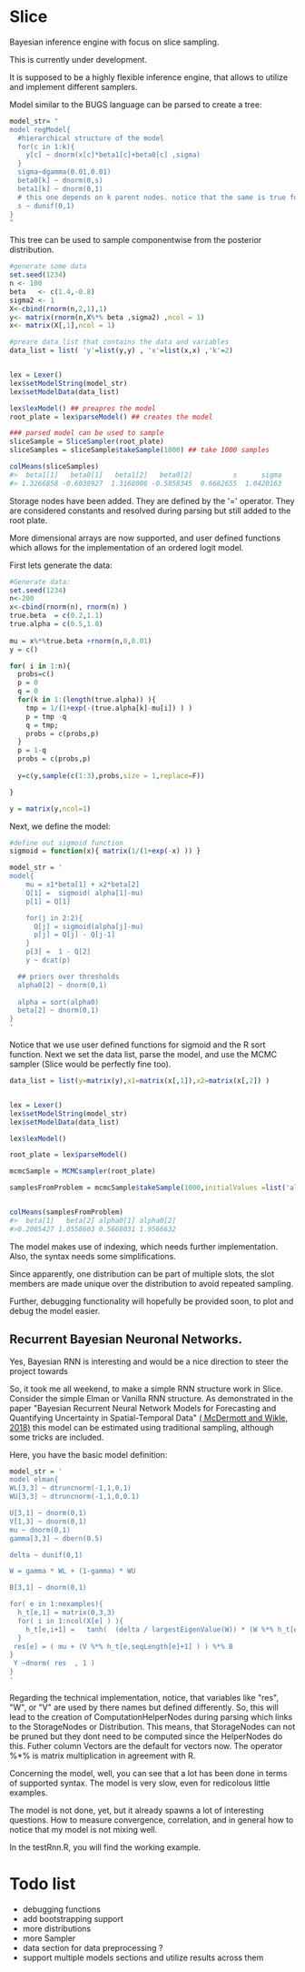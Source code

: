 # Slice
Bayesian inference engine with focus on slice sampling.



This is currently under development.

It is supposed to be a highly flexible inference engine, that allows to utilize and implement different samplers.





Model similar to the BUGS language can be parsed to create a tree:
```R
model_str= "
model regModel{
  #hierarchical structure of the model
  for(c in 1:k){
    y[c] ~ dnorm(x[c]*beta1[c]+beta0[c] ,sigma)
  }
  sigma~dgamma(0.01,0.01)
  beta0[k] ~ dnorm(0,s)
  beta1[k] ~ dnorm(0,1)
  # this one depends on k parent nodes. notice that the same is true for sigma.
  s ~ dunif(0,1)
}
"
```



This tree can be used to sample componentwise from the posterior distribution.


```R
#generate some data
set.seed(1234)
n <- 100
beta   <- c(1.4,-0.8)
sigma2 <- 1
X<-cbind(rnorm(n,2,1),1)
y<- matrix(rnorm(n,X%*% beta ,sigma2) ,ncol = 1)
x<- matrix(X[,1],ncol = 1)

#preare data list that contains the data and variables
data_list = list( 'y'=list(y,y) , 'x'=list(x,x) ,'k'=2)


lex = Lexer()
lex$setModelString(model_str)
lex$setModelData(data_list)

lex$lexModel() ## preapres the model
root_plate = lex$parseModel() ## creates the model

### parsed model can be used to sample
sliceSample = SliceSampler(root_plate)
sliceSamples = sliceSample$takeSample(1000) ## take 1000 samples

colMeans(sliceSamples)
#>  beta1[1]   beta0[1]   beta1[2]   beta0[2]          s      sigma 
#> 1.3266858 -0.6038927  1.3168006 -0.5858345  0.6682655  1.0420163 
```

Storage nodes have been added. They are defined by the '=' operator. They are considered constants and resolved during parsing but still added to the root plate.

More dimensional arrays are now supported, and user defined functions which allows for the implementation of an ordered logit model.


First lets generate the data:
```R
#Generate data:
set.seed(1234)
n<-200
x<-cbind(rnorm(n), rnorm(n) ) 
true.beta  = c(0.2,1.1)
true.alpha = c(0.5,1.8)
  
mu = x%*%true.beta +rnorm(n,0,0.01)
y = c()

for( i in 1:n){
  probs=c()
  p = 0
  q = 0
  for(k in 1:(length(true.alpha)) ){
    tmp = 1/(1+exp(-(true.alpha[k]-mu[i]) ) )
    p = tmp -q
    q = tmp;
    probs = c(probs,p)
  }
  p = 1-q
  probs = c(probs,p)
  
  y=c(y,sample(c(1:3),probs,size = 1,replace=F))

}

y = matrix(y,ncol=1)
```

Next, we define the model:
```R
#define out sigmoid function
sigmoid = function(x){ matrix(1/(1+exp(-x) )) }

model_str = '
model{
    mu = x1*beta[1] + x2*beta[2]
    Q[1] =  sigmoid( alpha[1]-mu)
    p[1] = Q[1]

    for(j in 2:2){
      Q[j] = sigmoid(alpha[j]-mu)
      p[j] = Q[j] - Q[j-1]
    }
    p[3] =  1 - Q[2] 
    y ~ dcat(p)

  ## priors over thresholds
  alpha0[2] ~ dnorm(0,1)
  
  alpha = sort(alpha0)  
  beta[2] ~ dnorm(0,1)
}
'

```


Notice that we use user defined functions for sigmoid and the R sort function.
Next we set the data list, parse the model, and use the MCMC sampler (Slice would be perfectly fine too).

```R
data_list = list(y=matrix(y),x1=matrix(x[,1]),x2=matrix(x[,2]) )


lex = Lexer()
lex$setModelString(model_str)
lex$setModelData(data_list)

lex$lexModel()

root_plate = lex$parseModel()

mcmcSample = MCMCsampler(root_plate)

samplesFromProblem = mcmcSample$takeSample(1000,initialValues =list('alpha0[1]'=matrix(0),'alpha0[2]'=matrix(1) ))


colMeans(samplesFromProblem)
#>  beta[1]   beta[2] alpha0[1] alpha0[2] 
#>0.2085427 1.0558603 0.5668031 1.9566632 
```


The model makes use of indexing, which needs further implementation. Also, the syntax needs some simplifications.

Since apparently, one distribution can be part of multiple slots, the slot members are made unique over the distribution to avoid repeated sampling. 

Further, debugging functionality will hopefully be provided soon, to plot and debug the model easier.


## Recurrent Bayesian Neuronal Networks.


Yes, Bayesian RNN is interesting and would be a nice direction to steer the project towards

So, it took me all weekend, to make a simple RNN structure work in Slice. Consider the simple Elman or Vanilla RNN structure.
As demonstrated in the paper "Bayesian Recurrent Neural Network Models for Forecasting and Quantifying Uncertainty in Spatial-Temporal Data" [( McDermott and Wikle, 2018)](https://arxiv.org/pdf/1711.00636.pdf) this model can be estimated using traditional sampling, although some tricks are included.


Here, you have the basic model definition:

```R
model_str = '
model elman{
WL[3,3] ~ dtruncnorm(-1,1,0,1)
WU[3,3] ~ dtruncnorm(-1,1,0,0.1)

U[3,1] ~ dnorm(0,1)
V[1,3] ~ dnorm(0,1)
mu ~ dnorm(0,1)
gamma[3,3] ~ dbern(0.5)

delta ~ dunif(0,1)

W = gamma * WL + (1-gamma) * WU 

B[3,1] ~ dnorm(0,1)

for( e in 1:nexamples){
  h_t[e,1] = matrix(0,3,3)
  for( i in 1:ncol(X[e] ) ){
    h_t[e,i+1] =   tanh(  (delta / largestEigenValue(W)) * (W %*% h_t[e,i] ) +  U %*% t( X[e,i] ) )
  }
 res[e] = ( mu + (V %*% h_t[e,seqLength[e]+1] ) ) %*% B
}
 Y ~dnorm( res  , 1 )
}
'
```
Regarding the technical implementation, notice, that variables like "res", "W", or "V" are used by there names but defined differently.
So, this will lead to the creation of ComputationHelperNodes during parsing which links to the StorageNodes or Distribution.
This means, that StorageNodes can not be pruned but they dont need to be computed since the HelperNodes do this. 
Futher column Vectors are the default for vectors now. The operator %*% is matrix multiplication in agreement with R.

Concerning the model, well, you can see that a lot has been done in terms of supported syntax. The model is very slow, even for redicolous little examples.

The model is not done, yet, but it already spawns a lot of interesting questions. How to measure convergence, correlation, and in general how to notice that my model is not mixing well. 

In the testRnn.R, you will find the working example.



# Todo list

* debugging functions
* add bootstrapping support
* more distributions
* more Sampler 
* data section for data preprocessing ?
* support multiple models sections and utilize results across them
